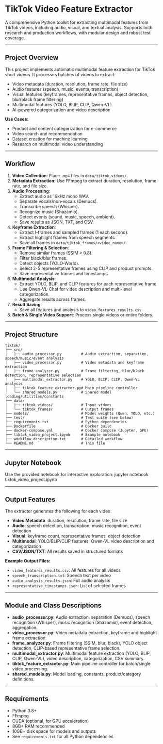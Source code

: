 # TikTok Video Feature Extractor

A comprehensive Python toolkit for extracting multimodal features from TikTok videos, including audio, visual, and textual analysis. Supports both research and production workflows, with modular design and robust test coverage.

---

## Project Overview
This project implements automatic multimodal feature extraction for TikTok short videos. It processes batches of videos to extract:
- Video metadata (duration, resolution, frame rate, file size)
- Audio features (speech, music, events, transcription)
- Visual features (keyframes, representative frames, object detection, blur/black frame filtering)
- Multimodal features (YOLO, BLIP, CLIP, Qwen-VL)
- AI-powered categorization and video description

**Use Cases:**
- Product and content categorization for e-commerce
- Video search and recommendation
- Dataset creation for machine learning
- Research on multimodal video understanding

---

## Workflow
1. **Video Collection**: Place `.mp4` files in `data/tiktok_videos/`.
2. **Metadata Extraction**: Use FFmpeg to extract duration, resolution, frame rate, and file size.
3. **Audio Processing**:
   - Extract audio as 16kHz mono WAV.
   - Separate vocals/non-vocals (Demucs).
   - Transcribe speech (Whisper).
   - Recognize music (Shazamio).
   - Detect events (sound, music, speech, ambient).
   - Save results as JSON, TXT, and CSV.
4. **Keyframe Extraction**:
   - Extract I-frames and sampled frames (1 each second).
   - Extract highlight frames from speech segments.
   - Save all frames in `data/tiktok_frames/<video_name>/`.
5. **Frame Filtering & Selection**:
   - Remove similar frames (SSIM > 0.8).
   - Filter black/blur frames.
   - Detect objects (YOLO-World).
   - Select 2-5 representative frames using CLIP and product prompts.
   - Save representative frames and timestamps.
6. **Multimodal Analysis**:
   - Extract YOLO, BLIP, and CLIP features for each representative frame.
   - Use Qwen-VL-Chat for video description and multi-level categorization.
   - Aggregate results across frames.
7. **Result Saving**:
   - Save all features and analysis to `video_features_results.csv`.
8. **Batch & Single Video Support**: Process single videos or entire folders.

---

## Project Structure
```
tiktok/
├── src/
│   ├── audio_processor.py         # Audio extraction, separation, speech/music/event analysis
│   ├── video_processor.py         # Video metadata and keyframe extraction
│   ├── frame_analyzer.py          # Frame filtering, blur/black detection, representative selection
│   ├── multimodal_extractor.py    # YOLO, BLIP, CLIP, Qwen-VL analysis
│   ├── tiktok_feature_extractor.py# Main pipeline controller
│   └── shared_models.py           # Shared model loading/utilities/constants
├── data/
│   ├── tiktok_videos/             # Input videos
│   └── tiktok_frames/             # Output frames
├── models/                        # Model weights (Qwen, YOLO, etc.)
├── test/                          # Test suite (see below)
├── requirements.txt               # Python dependencies
├── Dockerfile                     # Docker build
├── docker-compose.yml             # Docker Compose (Jupyter, GPU)
├── tiktok_video_project.ipynb     # Example notebook
├── workflow_description.txt       # Detailed workflow
└── README.md                      # This file
```
---

## Jupyter Notebook
Use the provided notebook for interactive exploration:
jupyter notebook tiktok_video_project.ipynb

---

## Output Features
The extractor generates the following for each video:
- **Video Metadata**: duration, resolution, frame rate, file size
- **Audio**: speech detection, transcription, music recognition, event detection
- **Visual**: keyframe count, representative frames, object detection
- **Multimodal**: YOLO/BLIP/CLIP features, Qwen-VL video description and categorization
- **CSV/JSON/TXT**: All results saved in structured formats

**Example Output Files:**
- `video_features_results.csv`: All features for all videos
- `speech_transcription.txt`: Speech text per video
- `audio_analysis_results.json`: Full audio analysis
- `representative_timestamps.json`: List of selected frames

---

## Module and Class Descriptions
- **audio_processor.py**: Audio extraction, separation (Demucs), speech recognition (Whisper), music recognition (Shazamio), event detection, aggregation.
- **video_processor.py**: Video metadata extraction, keyframe and highlight frame extraction.
- **frame_analyzer.py**: Frame filtering (SSIM, blur, black), YOLO object detection, CLIP-based representative frame selection.
- **multimodal_extractor.py**: Multimodal feature extraction (YOLO, BLIP, CLIP, Qwen-VL), video description, categorization, CSV summary.
- **tiktok_feature_extractor.py**: Main pipeline controller for batch/single video processing.
- **shared_models.py**: Model loading, constants, product/category definitions.

---

## Requirements
- Python 3.8+
- FFmpeg
- CUDA (optional, for GPU acceleration)
- 8GB+ RAM recommended
- 10GB+ disk space for models and outputs
- See `requirements.txt` for all Python dependencies